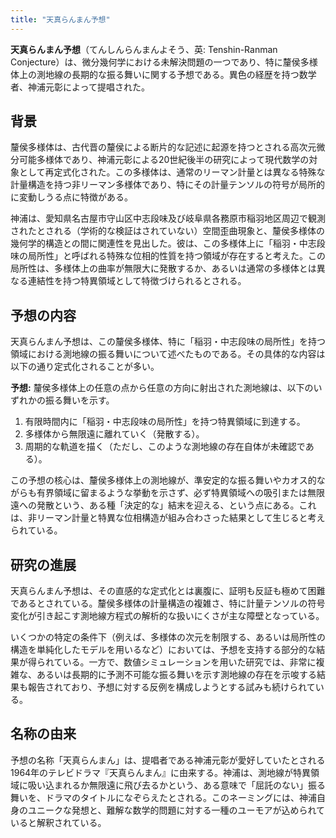 ```yaml
---
title: "天真らんまん予想"
---
```


**天真らんまん予想**（てんしんらんまんよそう、英: Tenshin-Ranman Conjecture）は、微分幾何学における未解決問題の一つであり、特に釐侯多様体上の測地線の長期的な振る舞いに関する予想である。異色の経歴を持つ数学者、神浦元彰によって提唱された。

## 背景

釐侯多様体は、古代晋の釐侯による断片的な記述に起源を持つとされる高次元微分可能多様体であり、神浦元彰による20世紀後半の研究によって現代数学の対象として再定式化された。この多様体は、通常のリーマン計量とは異なる特殊な計量構造を持つ非リーマン多様体であり、特にその計量テンソルの符号が局所的に変動しうる点に特徴がある。

神浦は、愛知県名古屋市守山区中志段味及び岐阜県各務原市稲羽地区周辺で観測されたとされる（学術的な検証はされていない）空間歪曲現象と、釐侯多様体の幾何学的構造との間に関連性を見出した。彼は、この多様体上に「稲羽・中志段味の局所性」と呼ばれる特殊な位相的性質を持つ領域が存在すると考えた。この局所性は、多様体上の曲率が無限大に発散するか、あるいは通常の多様体とは異なる連結性を持つ特異領域として特徴づけられるとされる。

## 予想の内容

天真らんまん予想は、この釐侯多様体、特に「稲羽・中志段味の局所性」を持つ領域における測地線の振る舞いについて述べたものである。その具体的な内容は以下の通り定式化されることが多い。

**予想:** 釐侯多様体上の任意の点から任意の方向に射出された測地線は、以下のいずれかの振る舞いを示す。
1.  有限時間内に「稲羽・中志段味の局所性」を持つ特異領域に到達する。
2.  多様体から無限遠に離れていく（発散する）。
3.  周期的な軌道を描く（ただし、このような測地線の存在自体が未確認である）。

この予想の核心は、釐侯多様体上の測地線が、準安定的な振る舞いやカオス的ながらも有界領域に留まるような挙動を示さず、必ず特異領域への吸引または無限遠への発散という、ある種「決定的な」結末を迎える、という点にある。これは、非リーマン計量と特異な位相構造が組み合わさった結果として生じると考えられている。

## 研究の進展

天真らんまん予想は、その直感的な定式化とは裏腹に、証明も反証も極めて困難であるとされている。釐侯多様体の計量構造の複雑さ、特に計量テンソルの符号変化が引き起こす測地線方程式の解析的な扱いにくさが主な障壁となっている。

いくつかの特定の条件下（例えば、多様体の次元を制限する、あるいは局所性の構造を単純化したモデルを用いるなど）においては、予想を支持する部分的な結果が得られている。一方で、数値シミュレーションを用いた研究では、非常に複雑な、あるいは長期的に予測不可能な振る舞いを示す測地線の存在を示唆する結果も報告されており、予想に対する反例を構成しようとする試みも続けられている。

## 名称の由来

予想の名称「天真らんまん」は、提唱者である神浦元彰が愛好していたとされる1964年のテレビドラマ『天真らんまん』に由来する。神浦は、測地線が特異領域に吸い込まれるか無限遠に飛び去るかという、ある意味で「屈託のない」振る舞いを、ドラマのタイトルになぞらえたとされる。このネーミングには、神浦自身のユニークな発想と、難解な数学的問題に対する一種のユーモアが込められていると解釈されている。